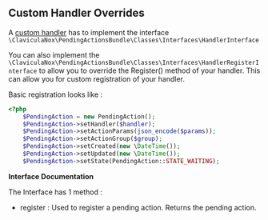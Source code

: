 Custom Handler Overrides
------------------------

A [custom handler](../Docs/custom-handler.md) has to implement the interface `\ClaviculaNox\PendingActionsBundle\Classes\Interfaces\HandlerInterface`

You can also implement the `\ClaviculaNox\PendingActionsBundle\Classes\Interfaces\HandlerRegisterInterface` to allow you to override the Register() method of your handler.
This can allow you for custom registration of your handler.

Basic registration looks like : 

```php
<?php
    $PendingAction = new PendingAction();
    $PendingAction->setHandler($handler);
    $PendingAction->setActionParams(json_encode($params));
    $PendingAction->setActionGroup($group);
    $PendingAction->setCreated(new \DateTime());
    $PendingAction->setUpdated(new \DateTime());
    $PendingAction->setState(PendingAction::STATE_WAITING);
```

**Interface Documentation**

The Interface has 1 method : 
- register : Used to register a pending action. Returns the pending action.
